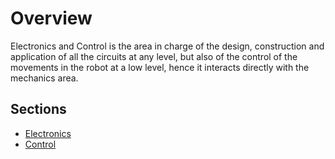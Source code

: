 # Overview

Electronics and Control is the area in charge of the design, construction and application of all the circuits at any level, but also of the control of the movements in the robot at a low level, hence it interacts directly with the mechanics area.

## Sections

- [Electronics](Electronics.md)
- [Control](Control.md)